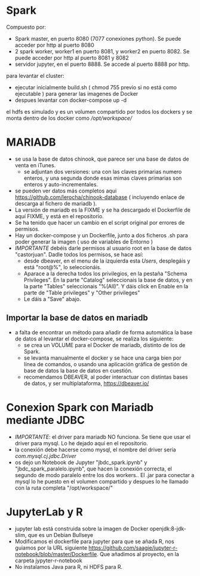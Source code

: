 # Spark

Compuesto por:

- Spark master, en puerto 8080 (7077 conexiones python). Se puede acceder por http al puerto 8080
- 2 spark worker, worker1 en puerto 8081, y worker2 en puerto 8082. Se puede acceder por http al puerto 8081 y 8082
- servidor jupyter, en el puerto 8888. Se accede al puerto 8888 por http.

para levantar el cluster:

- ejecutar inicialmente build.sh ( chmod 755  previo si no está como ejecutable )  para generar las imagenes de Docker
- despues levantar con docker-compose up -d


el hdfs es simulado y es un volumen compartido por todos los dockers y se monta dentro de los docker como */opt/workspace/*

# MARIADB

- se usa la base de datos chinook, que parece ser una base de datos de venta en iTunes.
  - se adjuntan dos versiones: una con las claves primarias numero enteros, y una segunda donde esas mimas claves primarias son enteros y auto-incrementales.
- se pueden ver datos más completos aqui  https://github.com/lerocha/chinook-database ( incluyendo enlace de descarga al fichero de mariadb ).
- La versión de mariadb es la FIXME y se ha descargado el Dockerfile de aquí FIXME, y está en el repositorio.
- Se ha tenido que hacer un cambio en el script original por errores de permisos.
- Hay un docker-compose y un Dockerfile, junto a dos ficheros .sh para poder generar la imagen ( uso de variables de Entorno )
- *IMPORTANTE* debéis darle permisos al usuario root en la base de datos "castorjuan". Dadle todos los permisos, se hace así:
   - desde dbeaver, en el menu de la izquierda esta *Users*, desplegáis y está "root@%", lo seleccionáis. 
   - Aparace a la derecha todos los privilegios, en la pestaña "Schema Privileges". En la parte "Catalog" seleccionais la base de datos, y en la parte "Tables" seleccionais "%(All)". Y dáis click en Enable en la parte de "Table privileges" y "Other privileges"
   - Le dáis a "Save" abajo.
   

## Importar la base de datos en mariadb

- a falta de encontrar un método para añadir de forma automática la base de datos al levantar el docker-compose, se realiza los siguiente:
  - se crea un VOLUME para el Docker de mariadb, distinto de los de Spark.
  - se levanta manualmente el docker y se hace una carga bien por línea de comandos, o usando una aplicación gráfica de gestión de base de datos la base de datos en cuestión.
  - recomendamos DBEAVER, al poder interactuar con distintas bases de datos, y ser multiplataforma, https://dbeaver.io/


# Conexion Spark con Mariadb mediante JDBC


- *IMPORTANTE*: el driver para mariadb NO funciona. Se tiene que usar el driver para mysql. Lo he dejado aquí en el repositorio.
- la conexión debe hacerse como mysql, el nombre del driver sería *com.mysql.cj.jdbc.Driver*
- os dejo un Notebook de Jupyter "jbdc_spark.ipynb" y "jbdc_spark_paralelo.ipynb", que hacen la conexión correcta, el segundo de modo paralelo entre los dos workers.. El .jar para conectar a mysql lo he puesto en el volumen compartido y despues lo he llamado con la ruta completa "/opt/workspace/"


# JupyterLab y R

- jupyter lab está construida sobre la imagen de Docker openjdk:8-jdk-slim, que es un Debian Bullseye
- Modificamos el dockerfile para jupyter para que se añada R, nos guiamos por la URL siguiente https://github.com/saagie/jupyter-r-notebook/blob/master/Dockerfile. Que añadimos al proyecto, en la carpeta jypyter-r-notebook
- No instalamos Java para R, ni HDFS para R. 
